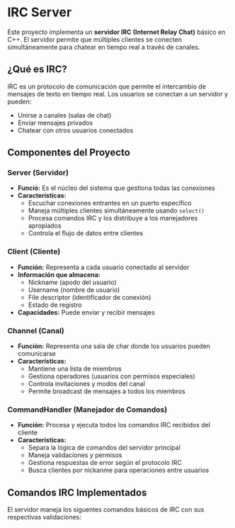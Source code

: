 # IRC Server

Este proyecto implementa un **servidor IRC (Internet Relay Chat)** básico en C++. El servidor permite que múltiples clientes se conecten simultáneamente para chatear en tiempo real a través de canales.

## ¿Qué es IRC?

IRC es un protocolo de comunicación que permite el intercambio de mensajes de texto en tiempo real. Los usuarios se conectan a un servidor y pueden:
* Unirse a canales (salas de chat)
* Enviar mensajes privados
* Chatear con otros usuarios conectados

## Componentes del Proyecto

### Server (Servidor)
* **Funció:** Es el núcleo del sistema que gestiona todas las conexiones
* **Características:**
    * Escuchar conexiones entrantes en un puerto específico
    * Maneja múltiples clientes simultáneamente usando `select()`
    * Procesa comandos IRC y los distribuye a los manejadores apropiados
    * Controla el flujo de datos entre clientes
 
### Client (Cliente)
* **Función:** Representa a cada usuario conectado al servidor
* **Información que almacena:**
    * Nickname (apodo del usuario)
    * Username (nombre de usuario)
    * File descriptor (identificador de conexión)
    * Estado de registro
* **Capacidades:** Puede enviar y recibir mensajes

### Channel (Canal)
* **Función:** Representa una sala de char donde los usuarios pueden comunicarse
* **Características:**
    * Mantiene una lista de miembros
    * Gestiona operadores (usuarios con permisos especiales)
    * Controla invitaciones y modos del canal
    * Permite broadcast de mensajes a todos los miembros
 
### CommandHandler (Manejador de Comandos)
* **Función:** Procesa y ejecuta todos los comandos IRC recibidos del cliente
* **Características:**
    * Separa la lógica de comandos del servidor principal
    * Maneja validaciones y permisos
    * Gestiona respuestas de error según el protocolo IRC
    * Busca clientes por nickanme para operaciones entre usuarios
 
## Comandos IRC Implementados
El servidor maneja los siguentes comandos básicos de IRC con sus respectivas validaciones:


